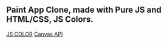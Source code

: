 ## Paint App Clone, made with Pure JS and HTML/CSS, JS Colors.

[JS COLOR](https://jscolor.com/)
[Canvas API](https://developer.mozilla.org/en-US/docs/Web/API/Canvas_API)
